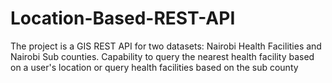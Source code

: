 # Location-Based-REST-API
The project is a GIS REST API for two datasets: Nairobi Health Facilities and Nairobi Sub counties. Capability to query the nearest health facility based on a user's location or query health facilities based on the sub county
